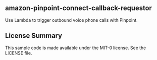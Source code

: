 ## amazon-pinpoint-connect-callback-requestor
    

Use Lambda to trigger outbound voice phone calls with Pinpoint.

## License Summary

This sample code is made available under the MIT-0 license. See the LICENSE file.
